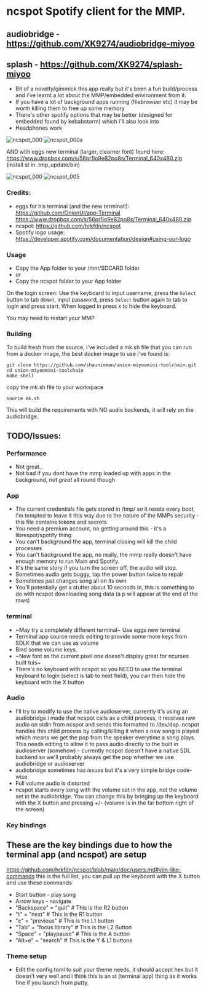 # ncspot Spotify client for the MMP.
## audiobridge - https://github.com/XK9274/audiobridge-miyoo
## splash - https://github.com/XK9274/splash-miyoo

- Bit of a novelty/gimmick this app really but it's been a fun build/process and i've learnt a lot about the MMP/embedded environment from it.
- If you have a lot of background apps running (filebrowser etc) it may be worth killing them to free up some memory
- There's other spotify options that may be better (designed for embedded found by kebabstorm) which i'll also look into
- Headphones work

![ncspot_000](https://github.com/XK9274/ncspotcli-compile-miyoo/assets/47260768/2e145ea8-f3a4-42bd-85b2-6a83ecaf72b7)
![ncspot_000s](https://github.com/XK9274/ncspotcli-compile-miyoo/assets/47260768/0bb71918-a309-438d-949a-9ffc92930e32)

AND with eggs new terminal (larger, clearner font) found here: https://www.dropbox.com/s/56pr1io9e82po8s/Terminal_640x480.zip (install st in .tmp_update/bin)

![ncspot_000](https://github.com/XK9274/ncspotcli-compile-miyoo/assets/47260768/ac0ac14c-da4b-4650-bd99-df4e005984bd)
![ncspot_005](https://github.com/XK9274/ncspotcli-compile-miyoo/assets/47260768/b78c4e84-7d02-4879-9ff3-015a6315d090)

### Credits:
- eggs for his terminal (and the new terminal!): https://github.com/OnionUI/app-Terminal https://www.dropbox.com/s/56pr1io9e82po8s/Terminal_640x480.zip
- ncspot: https://github.com/hrkfdn/ncspot
- Spotify logo usage: https://developer.spotify.com/documentation/design#using-our-logo
### Usage
- Copy the App folder to your /mnt/SDCARD folder
- or
- Copy the ncspot folder to your App folder

On the login screen:
Use the keyboard to input username, press the `Select` button to tab down, input password, press `Select` button again to tab to login and press start. When logged in press `X` to hide the keyboard.

You may need to restart your MMP

### Building
To build fresh from the source, i've included a mk.sh file that you can run from a docker image, the best docker image to use i've found is:

```
git clone https://github.com/shauninman/union-miyoomini-toolchain.git
cd union-miyoomini-toolchain
make shell
```

copy the mk.sh file to your workspace

`source mk.sh`

This will build the requirements with NO audio backends, it will rely on the audiobridge.

## TODO/Issues: 

### Performance
- Not great..
- Not bad if you dont have the mmp loaded up with apps in the background, not *great* all round though

### App
- The current credentials file gets stored in /tmp/ so it resets every boot, i'm tempted to leave it this way due to the nature of the MMPs security - this file contains tokens and secrets
- You need a premium account, no getting around this - it's a librespot/spotify thing
- You can't background the app, terminal closing will kill the child processes
- You can't background the app, no really, the mmp really doesn't have enough memory to run Main and Spotify.
- It's the same story if you turn the screen off, the audio will stop.
- Sometimes audio gets buggy, tap the power button twice to repair
- Sometimes just changes song all on its own
- You'll potentially get a stutter about 10 seconds in, this is something to do with ncspot downloading song data (a p will appear at the end of the rows)

### terminal
- ~May try a completely different terminal~ Use eggs new terminal
- Terminal app source needs editing to provide some more keys from SDLK that we can use as volume
- Bind some volume keys. 
- ~New font as the current pixel one doesn't display great for ncurses built tuis~
- There's no keyboard with ncspot so you NEED to use the terminal keyboard to login (select is tab to next field), you can then hide the keyboard with the X button

### Audio
- I'll try to modify to use the native audioserver, currently it's using an audiobridge i made that ncspot calls as a child process, it receives raw audio on stdin from ncspot and sends this formatted to /dev/dsp. ncspot handles this child process by calling/killing it when a new song is played which means we get the pop from the speaker everytime a song plays. This needs editing to allow it to pass audio directly to the built in audioserver (somehow) - currently ncspot doesn't have a native SDL backend so we'll probably always get the pop whether we use audiobridge or audioserver
- audiobridge sometimes has *issues* but it's a very simple bridge code-wise
- Full volume audio is distorted
- ncspot starts every song with the volume set in the app, not the volume set in the audiobridge. You can change this by bringing up the keyboard with the X button and pressing +/- (volume is in the far bottom right of the screen)

### Key bindings
## These are the key bindings due to how the terminal app (and ncspot) are setup

https://github.com/hrkfdn/ncspot/blob/main/doc/users.md#vim-like-commands this is the full list, you can pull up the keyboard with the X button and use these commands

- Start button - play song
- Arrow keys - navigate
- "Backspace" = "quit" # This is the R2 button
- "t" = "next" # This is the R1 button
- "e" = "previous" # This is the L1 button
- "Tab" = "focus library" # This is the L2 Button
- "Space" = "playpause"  # This is the A button
- "Alt+e" = "search" # This is the Y & L1 buttons

### Theme setup
- Edit the config.toml to suit your theme needs, it should accept hex but it doesn't very well and i think this is an st (terminal app) thing as it works fine if you launch from putty.



